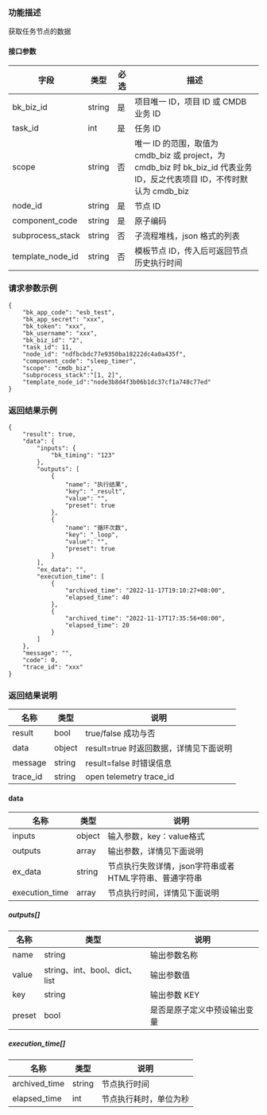 ### 功能描述

获取任务节点的数据

#### 接口参数

| 字段          |  类型       | 必选   | 描述                                                                                        |
|-----------------|-------------|---------|-------------------------------------------------------------------------------------------|
|   bk_biz_id       |   string     |   是   | 项目唯一 ID，项目 ID 或 CMDB 业务 ID                                                                |
|   task_id       |   int     |   是   | 任务 ID                                                                                     |
|   scope       |   string     |   否   | 唯一 ID 的范围，取值为 cmdb_biz 或 project，为 cmdb_biz 时 bk_biz_id 代表业务 ID，反之代表项目 ID，不传时默认为 cmdb_biz |
| node_id        | string     | 是         | 节点 ID                                                                                     |
| component_code| string     | 是         | 原子编码                                                                                      |
| subprocess_stack| string   | 否         | 子流程堆栈，json 格式的列表                                                                          |
| template_node_id| string   | 否         | 模板节点 ID，传入后可返回节点历史执行时间                                                                    |

### 请求参数示例

```
{
    "bk_app_code": "esb_test",
    "bk_app_secret": "xxx",
    "bk_token": "xxx",
    "bk_username": "xxx",
    "bk_biz_id": "2",
    "task_id": 11,
    "node_id": "ndfbcbdc77e9350ba18222dc4a0a435f",
    "component_code": "sleep_timer",
    "scope": "cmdb_biz",
    "subprocess_stack":"[1, 2]",
    "template_node_id":"node3b8d4f3b06b1dc37cf1a748c77ed"
}
```

### 返回结果示例

```
{
    "result": true,
    "data": {
        "inputs": {
            "bk_timing": "123"
        },
        "outputs": [
            {
                "name": "执行结果",
                "key": "_result",
                "value": "",
                "preset": true
            },
            {
                "name": "循环次数",
                "key": "_loop",
                "value": "",
                "preset": true
            }
        ],
        "ex_data": "",
        "execution_time": [
            {
                "archived_time": "2022-11-17T19:10:27+08:00",
                "elapsed_time": 40
            },
            {
                "archived_time": "2022-11-17T17:35:56+08:00",
                "elapsed_time": 20
            }
        ]
    },
    "message": "",
    "code": 0,
    "trace_id": "xxx"
}
```

### 返回结果说明

|      名称     |     类型   |               说明             |
| ------------  | ---------- | ------------------------------ |
|  result       | bool       | true/false 成功与否            |
|  data         | object     | result=true 时返回数据，详情见下面说明 |
|  message      | string     | result=false 时错误信息        |
|  trace_id     |    string  |      open telemetry trace_id     |

#### data

|      名称     |     类型   |               说明             |
| ------------  | ---------- | ------------------------------ |
|  inputs       | object     | 输入参数，key：value格式       |
|  outputs      | array      | 输出参数，详情见下面说明       |
|  ex_data      | string     | 节点执行失败详情，json字符串或者HTML字符串、普通字符串 |
| execution_time | array    | 节点执行时间，详情见下面说明   |

##### outputs[]

| 名称     | 类型                        | 说明             |
|--------|---------------------------|----------------|
| name   | string                    | 输出参数名称         |
| value  | string、int、bool、dict、list | 输出参数值          |
| key    | string                    | 输出参数 KEY       |
| preset | bool                      | 是否是原子定义中预设输出变量 |


##### execution_time[]
| 名称            | 类型     | 说明          |
|---------------|--------|-------------|
| archived_time | string | 节点执行时间      |
| elapsed_time  | int    | 节点执行耗时，单位为秒 |

